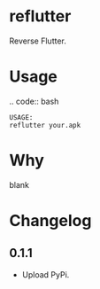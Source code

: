 reflutter
=========

Reverse Flutter.


Usage
=====

.. code:: bash

    USAGE:
    reflutter your.apk




Why
===

blank



Changelog
=========

0.1.1
-----

- Upload PyPi.
